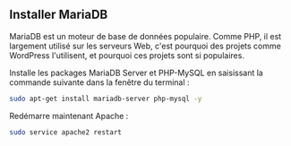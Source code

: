 ## Installer MariaDB

MariaDB est un moteur de base de données populaire. Comme PHP, il est largement utilisé sur les serveurs Web, c'est pourquoi des projets comme WordPress l'utilisent, et pourquoi ces projets sont si populaires.

Installe les packages MariaDB Server et PHP-MySQL en saisissant la commande suivante dans la fenêtre du terminal :

```bash
sudo apt-get install mariadb-server php-mysql -y
```

Redémarre maintenant Apache :

```bash
sudo service apache2 restart
```

